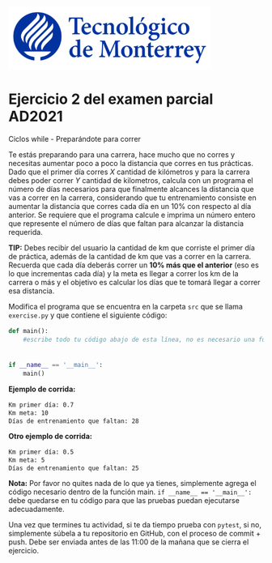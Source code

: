 ![Tec de Monterrey](../../images/logotecmty.png)
# Ejercicio 2 del examen parcial AD2021
Ciclos while - Preparándote para correr

Te estás preparando para una carrera, hace mucho que no corres y necesitas aumentar poco a poco la distancia que corres en tus prácticas. 
Dado que el primer día corres *X* cantidad de kilómetros y para la carrera debes poder correr *Y* cantidad de kilometros, calcula con un programa el número de días necesarios para que finalmente alcances la distancia que vas a correr en la carrera, considerando que tu entrenamiento consiste en aumentar la distancia que corres cada día en un 10% con respecto al día anterior. Se requiere que el programa calcule e imprima un número entero que represente el número de días que faltan para alcanzar la distancia requerida.

**TIP:** Debes recibir del usuario la cantidad de km que corriste el primer día de práctica, además de la cantidad de km que vas a correr en la carrera. Recuerda que cada día deberás correr un **10% más que el anterior** (eso es lo que incrementas cada día) y la meta es llegar a correr los km de la carrera o más y el objetivo es calcular los días que te tomará llegar a correr esa distancia. 

Modifica el programa que se encuentra en la carpeta `src` que se llama
`exercise.py` y que contiene el siguiente código:

```python
def main():
    #escribe todo tu código abajo de esta línea, no es necesario una función
    

if __name__ == '__main__':
    main()
```

**Ejemplo de corrida:**

```
Km primer día: 0.7
Km meta: 10
Días de entrenamiento que faltan: 28
```

**Otro ejemplo de corrida:**

```
Km primer día: 0.5
Km meta: 5
Días de entrenamiento que faltan: 25
```

**Nota:** Por favor no quites nada de lo que ya tienes, simplemente agrega el código 
necesario dentro de la función main. 
`if __name__ == '__main__':` debe quedarse en tu código para que las pruebas puedan 
ejecutarse adecuadamente.

Una vez que termines tu actividad, si te da tiempo prueba con
`pytest`, si no, simplemente súbela a tu repositorio en GitHub, con el proceso de commit + push.
Debe ser enviada antes de las 11:00 de la mañana que se cierra el ejercicio.
